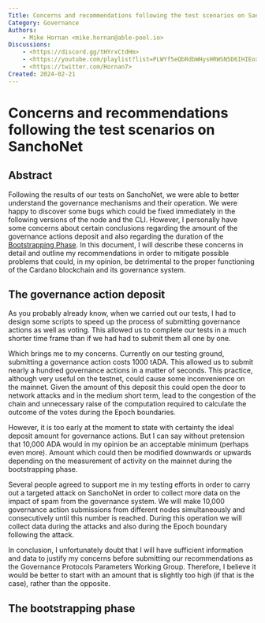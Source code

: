 ```yaml
---
Title: Concerns and recommendations following the test scenarios on SanchoNet
Category: Governance
Authors:
    - Mike Hornan <mike.hornan@able-pool.io>
Discussions:
    - <https://discord.gg/tHYrxCtdHm>
    - <https://youtube.com/playlist?list=PLWYf5eQbRdbWHysHRWSN5D6IHIEoxMl3H&si=kJ4P8HuERWiQbCli>
    - <https://twitter.com/Hornan7>
Created: 2024-02-21
---
```

# Concerns and recommendations following the test scenarios on SanchoNet

## Abstract

Following the results of our tests on SanchoNet, we were able to better understand the governance mechanisms and their operation. 
We were happy to discover some bugs which could be fixed immediately in the following versions of the node and the CLI. 
However, I personally have some concerns about certain conclusions regarding the amount of the governance actions deposit and also 
regarding the duration of the [Bootstrapping Phase](https://github.com/Hornan7/CIPs/tree/master/CIP-1694#bootstrapping-phase). In this document, 
I will describe these concerns in detail and outline my recommendations in order to mitigate possible problems that could, 
in my opinion, be detrimental to the proper functioning of the Cardano blockchain and its governance system.

## The governance action deposit 

As you probably already know, when we carried out our tests, I had to design some scripts to speed up the process of submitting governance 
actions as well as voting. This allowed us to complete our tests in a much shorter time frame than if we had had to submit them all one by one.

Which brings me to my concerns. Currently on our testing ground, submitting a governance action costs 1000 tADA. This allowed us to submit 
nearly a hundred governance actions in a matter of seconds. This practice, although very useful on the testnet, could cause some inconvenience 
on the mainnet. Given the amount of this deposit this could open the door to network attacks and in the medium short term, lead to the 
congestion of the chain and unnecessary raise of the computation required to calculate the outcome of the votes during the Epoch boundaries.

However, it is too early at the moment to state with certainty the ideal deposit amount for governance actions. But I can say without pretension
that 10,000 ADA would in my opinion be an acceptable minimum (perhaps even more). Amount which could then be modified downwards or upwards depending
on the measurement of activity on the mainnet during the bootstrapping phase.

Several people agreed to support me in my testing efforts in order to carry out a targeted attack on SanchoNet in order to collect more data on 
the impact of spam from the governance system. We will make 10,000 governance action submissions from different nodes simultaneously and consecutively
until this number is reached. During this operation we will collect data during the attacks and also during the Epoch boundary following the attack.

In conclusion, I unfortunately doubt that I will have sufficient information and data to justify my concerns before submitting our recommendations 
as the Governance Protocols Parameters Working Group. Therefore, I believe it would be better to start with an amount that is slightly too high 
(if that is the case), rather than the opposite.

## The bootstrapping phase
